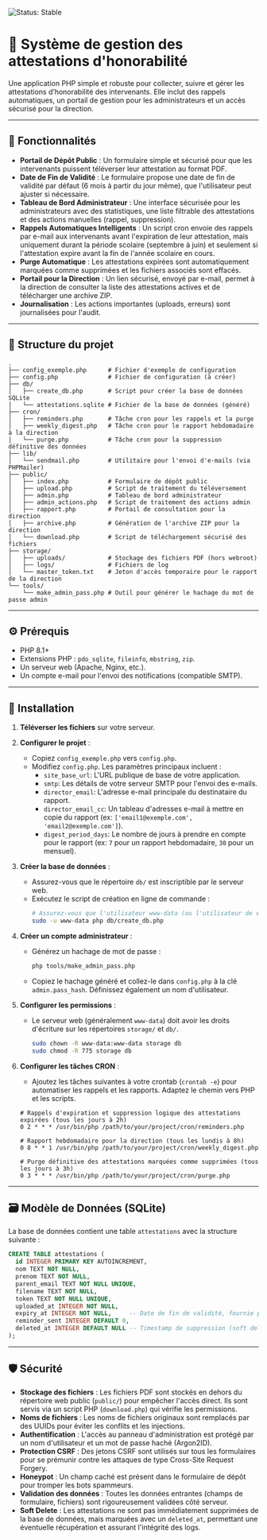 ![Status: Stable](https://img.shields.io/badge/status-Stable-brightgreen)

# 🧾 Système de gestion des attestations d'honorabilité

Une application PHP simple et robuste pour collecter, suivre et gérer les attestations d’honorabilité des intervenants. Elle inclut des rappels automatiques, un portail de gestion pour les administrateurs et un accès sécurisé pour la direction.

---

## 🎯 Fonctionnalités

*   **Portail de Dépôt Public** : Un formulaire simple et sécurisé pour que les intervenants puissent téléverser leur attestation au format PDF.
*   **Date de Fin de Validité** : Le formulaire propose une date de fin de validité par défaut (6 mois à partir du jour même), que l'utilisateur peut ajuster si nécessaire.
*   **Tableau de Bord Administrateur** : Une interface sécurisée pour les administrateurs avec des statistiques, une liste filtrable des attestations et des actions manuelles (rappel, suppression).
*   **Rappels Automatiques Intelligents** : Un script cron envoie des rappels par e-mail aux intervenants avant l'expiration de leur attestation, mais uniquement durant la période scolaire (septembre à juin) et seulement si l'attestation expire avant la fin de l'année scolaire en cours.
*   **Purge Automatique** : Les attestations expirées sont automatiquement marquées comme supprimées et les fichiers associés sont effacés.
*   **Portail pour la Direction** : Un lien sécurisé, envoyé par e-mail, permet à la direction de consulter la liste des attestations actives et de télécharger une archive ZIP.
*   **Journalisation** : Les actions importantes (uploads, erreurs) sont journalisées pour l'audit.

---

## 📁 Structure du projet

```
.
├── config_exemple.php      # Fichier d'exemple de configuration
├── config.php              # Fichier de configuration (à créer)
├── db/
│   ├── create_db.php       # Script pour créer la base de données SQLite
│   └── attestations.sqlite # Fichier de la base de données (généré)
├── cron/
│   ├── reminders.php       # Tâche cron pour les rappels et la purge
│   ├── weekly_digest.php   # Tâche cron pour le rapport hebdomadaire à la direction
│   └── purge.php           # Tâche cron pour la suppression définitive des données
├── lib/
│   └── sendmail.php        # Utilitaire pour l'envoi d'e-mails (via PHPMailer)
├── public/
│   ├── index.php           # Formulaire de dépôt public
│   ├── upload.php          # Script de traitement du téléversement
│   ├── admin.php           # Tableau de bord administrateur
│   ├── admin_actions.php   # Script de traitement des actions admin
│   ├── rapport.php         # Portail de consultation pour la direction
│   ├── archive.php         # Génération de l'archive ZIP pour la direction
│   └── download.php        # Script de téléchargement sécurisé des fichiers
├── storage/
│   ├── uploads/            # Stockage des fichiers PDF (hors webroot)
│   ├── logs/               # Fichiers de log
│   └── master_token.txt    # Jeton d'accès temporaire pour le rapport de la direction
└── tools/
    └── make_admin_pass.php # Outil pour générer le hachage du mot de passe admin
```

---

## ⚙️ Prérequis

*   PHP 8.1+
*   Extensions PHP : `pdo_sqlite`, `fileinfo`, `mbstring`, `zip`.
*   Un serveur web (Apache, Nginx, etc.).
*   Un compte e-mail pour l'envoi des notifications (compatible SMTP).

---

## 🚀 Installation

1.  **Téléverser les fichiers** sur votre serveur.

2.  **Configurer le projet** :
    *   Copiez `config_exemple.php` vers `config.php`.
    *   Modifiez `config.php`. Les paramètres principaux incluent :
        *   `site_base_url`: L'URL publique de base de votre application.
        *   `smtp`: Les détails de votre serveur SMTP pour l'envoi des e-mails.
        *   `director_email`: L'adresse e-mail principale du destinataire du rapport.
        *   `director_email_cc`: Un tableau d'adresses e-mail à mettre en copie du rapport (ex: `['email1@exemple.com', 'email2@exemple.com']`).
        *   `digest_period_days`: Le nombre de jours à prendre en compte pour le rapport (ex: `7` pour un rapport hebdomadaire, `30` pour un mensuel).

3.  **Créer la base de données** :
    *   Assurez-vous que le répertoire `db/` est inscriptible par le serveur web.
    *   Exécutez le script de création en ligne de commande :
        ```bash
        # Assurez-vous que l'utilisateur www-data (ou l'utilisateur de votre serveur web) a les droits
        sudo -u www-data php db/create_db.php
        ```

4.  **Créer un compte administrateur** :
    *   Générez un hachage de mot de passe :
        ```bash
        php tools/make_admin_pass.php
        ```
    *   Copiez le hachage généré et collez-le dans `config.php` à la clé `admin.pass_hash`. Définissez également un nom d'utilisateur.

5.  **Configurer les permissions** :
    *   Le serveur web (généralement `www-data`) doit avoir les droits d'écriture sur les répertoires `storage/` et `db/`.
        ```bash
        sudo chown -R www-data:www-data storage db
        sudo chmod -R 775 storage db
        ```

6.  **Configurer les tâches CRON** :
    *   Ajoutez les tâches suivantes à votre crontab (`crontab -e`) pour automatiser les rappels et les rapports. Adaptez le chemin vers PHP et les scripts.

    ```cron
    # Rappels d'expiration et suppression logique des attestations expirées (tous les jours à 2h)
    0 2 * * * /usr/bin/php /path/to/your/project/cron/reminders.php

    # Rapport hebdomadaire pour la direction (tous les lundis à 8h)
    0 8 * * 1 /usr/bin/php /path/to/your/project/cron/weekly_digest.php

    # Purge définitive des attestations marquées comme supprimées (tous les jours à 3h)
    0 3 * * * /usr/bin/php /path/to/your/project/cron/purge.php
    ```

---

## 🗃️ Modèle de Données (SQLite)

La base de données contient une table `attestations` avec la structure suivante :

```sql
CREATE TABLE attestations (
  id INTEGER PRIMARY KEY AUTOINCREMENT,
  nom TEXT NOT NULL,
  prenom TEXT NOT NULL,
  parent_email TEXT NOT NULL UNIQUE,
  filename TEXT NOT NULL,
  token TEXT NOT NULL UNIQUE,
  uploaded_at INTEGER NOT NULL,
  expiry_at INTEGER NOT NULL,     -- Date de fin de validité, fournie par l'utilisateur
  reminder_sent INTEGER DEFAULT 0,
  deleted_at INTEGER DEFAULT NULL -- Timestamp de suppression (soft delete)
);
```

---

## 🛡️ Sécurité

*   **Stockage des fichiers** : Les fichiers PDF sont stockés en dehors du répertoire web public (`public/`) pour empêcher l'accès direct. Ils sont servis via un script PHP (`download.php`) qui vérifie les permissions.
*   **Noms de fichiers** : Les noms de fichiers originaux sont remplacés par des UUIDs pour éviter les conflits et les injections.
*   **Authentification** : L'accès au panneau d'administration est protégé par un nom d'utilisateur et un mot de passe haché (Argon2ID).
*   **Protection CSRF** : Des jetons CSRF sont utilisés sur tous les formulaires pour se prémunir contre les attaques de type Cross-Site Request Forgery.
*   **Honeypot** : Un champ caché est présent dans le formulaire de dépôt pour tromper les bots spammeurs.
*   **Validation des données** : Toutes les données entrantes (champs de formulaire, fichiers) sont rigoureusement validées côté serveur.
*   **Soft Delete** : Les attestations ne sont pas immédiatement supprimées de la base de données, mais marquées avec un `deleted_at`, permettant une éventuelle récupération et assurant l'intégrité des logs.
